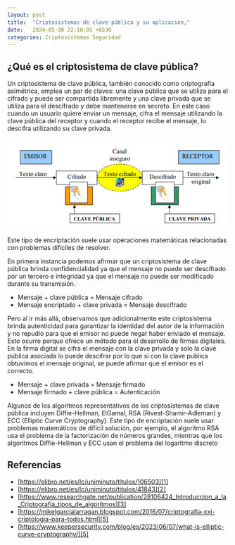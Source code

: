```yaml
---
layout: post
title:  "Criptosistemas de clave pública y su aplicación,"
date:   2024-05-30 22:10:05 +0530
categories: Criptosistemas Seguridad
---
```


## ¿Qué es el criptosistema de clave pública?

Un criptosistema de clave pública, también conocido como criptografía asimétrica, emplea un par de claves: una clave pública que se utiliza para el cifrado y puede ser compartida libremente y una clave privada que se utiliza para el descifrado y debe mantenerse en secreto. En este caso cuando un usuario quiere enviar un mensaje, cifra el mensaje utilizando la clave pública del receptor y cuando el receptor recibe el mensaje, lo descifra utilizando su clave privada.

![Image](/assets/c9-img-blog-asimetrico.png)

Este tipo de encriptación suele usar operaciones matemáticas relacionadas con problemas difíciles de resolver.

En primera instancia podemos afirmar que un criptosistema de clave pública brinda confidencialidad ya que el mensaje no puede ser descifrado por un tercero e integridad ya que el mensaje no puede ser modificado durante su transmisión.
- Mensaje + clave pública = Mensaje cifrado
- Mensaje encriptado + clave privada = Mensaje descifrado

Pero al ir más allá, observamos que adicionalmente este criptosistema brinda autenticidad para garantizar la identidad del autor de la información y no repudio para que el emisor no puede negar haber enviado el mensaje. Esto ocurre porque ofrece un método para el desarrollo de firmas digitales. En la firma digital se cifra el mensaje con la clave privada y solo la clave pública asociada lo puede descifrar por lo que si con la clave publica obtuvimos el mensaje original, se puede afirmar que el emisor es el correcto.
- Mensaje + clave privada = Mensaje firmado
- Mensaje firmado + clave pública = Autenticación

Algunos de los algoritmos representativos de los criptosistemas de clave pública incluyen Diffie-Hellman, ElGamal, RSA (Rivest-Shamir-Adleman) y ECC (Elliptic Curve Cryptography). Este tipo de encriptación suele usar problemas matemáticos de difícil solución, por ejemplo, el algoritmo RSA usa el problema de la factorización de números grandes, mientras que los algoritmos Diffie-Hellman y ECC usan el problema del logaritmo discreto



## Referencias

- [https://elibro.net/es/lc/uniminuto/titulos/106503][1]
- [https://elibro.net/es/lc/uniminuto/titulos/41843][2]
- [https://www.researchgate.net/publication/28106424_Introduccion_a_la_Criptografia_tipos_de_algoritmos][3]
- [https://mikelgarcialarragan.blogspot.com/2016/07/criptografia-xxi-criptologia-para-todos.html][5]
- [https://www.keepersecurity.com/blog/es/2023/06/07/what-is-elliptic-curve-cryptography/][5]
  
[1]: https://elibro.net/es/lc/uniminuto/titulos/106503
[2]: https://elibro.net/es/lc/uniminuto/titulos/41843
[3]: https://www.researchgate.net/publication/28106424_Introduccion_a_la_Criptografia_tipos_de_algoritmos
[4]: https://mikelgarcialarragan.blogspot.com/2016/07/criptografia-xxi-criptologia-para-todos.html
[5]: https://www.keepersecurity.com/blog/es/2023/06/07/what-is-elliptic-curve-cryptography/
